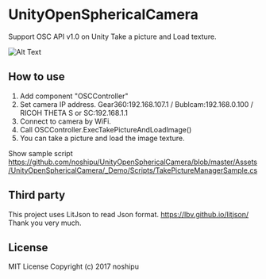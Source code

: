 # UnityOpenSphericalCamera
Support OSC API v1.0 on Unity
Take a picture and Load texture.

![Alt Text](http://img.f.hatena.ne.jp/images/fotolife/n/noshipu/20170221/20170221035242.png)

## How to use
1. Add component "OSCController"
2. Set camera IP address.
Gear360:192.168.107.1 / Bublcam:192.168.0.100 / RICOH THETA S or SC:192.168.1.1
3. Connect to camera by WiFi.
4. Call OSCController.ExecTakePictureAndLoadImage()
5. You can take a picture and load the image texture.

Show sample script
https://github.com/noshipu/UnityOpenSphericalCamera/blob/master/Assets/UnityOpenSphericalCamera/_Demo/Scripts/TakePictureManagerSample.cs

## Third party
This project uses LitJson to read Json format. https://lbv.github.io/litjson/ Thank you very much.

## License
MIT License
Copyright (c) 2017 noshipu
